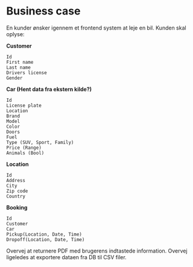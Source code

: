# Business case

En kunder ønsker igennem et frontend system at leje en bil. Kunden skal oplyse:

**Customer**
```
Id
First name
Last name
Drivers license
Gender
```
**Car (Hent data fra ekstern kilde?)**
```
Id
License plate
Location
Brand
Model
Color
Doors
Fuel
Type (SUV, Sport, Family)
Price (Range)
Animals (Bool)
```
**Location**
```
Id
Address
City
Zip code
Country
```
**Booking**
```
Id
Customer
Car
Pickup(Location, Date, Time)
Dropoff(Location, Date, Time)
```

Overvej at returnere PDF med brugerens indtastede information. Overvej ligeledes at exportere dataen fra DB til CSV filer.
